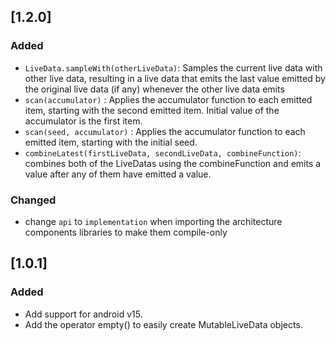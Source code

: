 ## [1.2.0]
### Added
- `LiveData.sampleWith(otherLiveData)`: Samples the current live data with other live data, resulting in a live data that emits the last value emitted by the original live data (if any) whenever the other live data emits
- `scan(accumulator)` : Applies the accumulator function to each emitted item, starting with the second emitted item. Initial value of the accumulator is the first item.
- `scan(seed, accumulator)` : Applies the accumulator function to each emitted item, starting with the initial seed.
- `combineLatest(firstLiveData, secondLiveData, combineFunction)`: combines both of the LiveDatas using the combineFunction and emits a value after any of them have emitted a value.

### Changed
- change `api` to `implementation` when importing the architecture components libraries to make them compile-only

## [1.0.1]
### Added
- Add support for android v15.
- Add the operator empty<T>() to easily create MutableLiveData objects.
